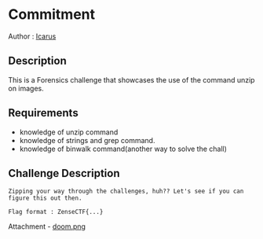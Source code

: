 # Commitment

Author : [Icarus](https://github.com/Icarus131)

## Description

This is a Forensics challenge that showcases the use of the command unzip on images.

## Requirements

- knowledge of unzip command
- knowledge of strings and grep command.
- knowledge of binwalk command(another way to solve the chall)

## Challenge Description

```
Zipping your way through the challenges, huh?? Let's see if you can figure this out then.

Flag format : ZenseCTF{...}
```

Attachment - [doom.png](https://github.com/Nilsiloid/Zense-MiniCTF/blob/main/Forensics/Doom/doom.png)

